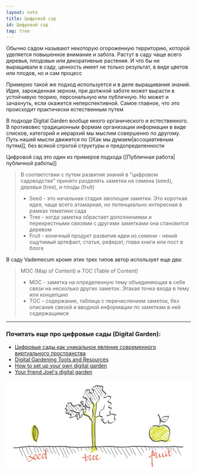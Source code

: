 ```yaml
---
layout: note
title: Цифровой сад
id: Цифровой сад
tag: tree
---
```


Обычно садом называют некоторую огороженную территорию, которой уделяется повышенное внимание и забота. Растут в саду чаще всего деревья, плодовые или декоративные растения. И что бы не выращивали в саду, ценность имеет не только результат, в виде цветов или плодов, но и сам процесс

Примерно такой же подход используется и в деле выращивания знаний. Идея, зарожденная зерном, при должной заботе может вырасти в устойчивую теорию, персональную или публичную. Но может и зачахнуть, если окажется неперспективной. Самое главное, что это происходит практически естественным путем

В подходе Digital Garden вообще много органического и естественного. В противовес традиционным формам организации информации в виде списков, категорий и иерархий мы мыслим совершенно по другому. Путь нашей мысли движется по [[Как мы думаем|ассоциативным путям]], без всякой строгой структуры и предопределенности

Цифровой сад это один из примеров подхода [[Публичная работа|публичной работы]]

> В соответствии с путем развития знаний в "цифровом садоводстве" принято разделять заметки на семена (seed), деревья (tree), и плоды (fruit)
> - Seed - это начальная стадия эволюции заметки. Это короткая идея, чаще всего атомарная, но потенциально интересная в рамках тематики сада
> - Tree - когда заметка обрастает дополнениями и перекрестными связями с другими заметками она становится деревом
> - Fruit - конечный продукт развития идеи из семени - некий ощутимый артефакт, статья, реферат, глава книги или пост в блоге

В саду Vademecum кроме этих трех типов автор использует еще два: 

>MOC (Map of Content) и TOC (Table of Content)
> - MOC - заметка на определенную тему объединяющая в себе связи на несколько других заметок. Этакая точка входа в тему или концепцию
> - TOC - содержание, таблица с перечислением заметок, без описания связей и вводной информации по заметкам в ней содержащимся



---
### Почитать еще про цифровые сады (Digital Garden):
- [Цифровые сады как уникальное явление современного виртуального пространства](https://zttl.space/t/czifrovye-sady-kak-unikalnoe-yavlenie-sovremennogo-virtualnogo-prostranstva/349/35)
- [Digital Gardening Tools and Resources](https://github.com/MaggieAppleton/digital-gardeners)
- [How to set up your own digital garden](https://nesslabs.com/digital-garden-set-up)
- [Your friend Joel's digital garden](https://joelhooks.com/digital-garden)

![](../assets/Pasted%20image%2020230528215535.png)